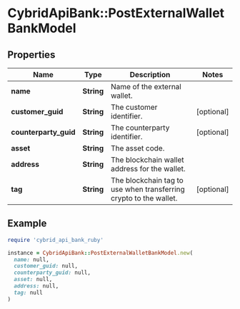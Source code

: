 # CybridApiBank::PostExternalWalletBankModel

## Properties

| Name | Type | Description | Notes |
| ---- | ---- | ----------- | ----- |
| **name** | **String** | Name of the external wallet. |  |
| **customer_guid** | **String** | The customer identifier. | [optional] |
| **counterparty_guid** | **String** | The counterparty identifier. | [optional] |
| **asset** | **String** | The asset code. |  |
| **address** | **String** | The blockchain wallet address for the wallet. |  |
| **tag** | **String** | The blockchain tag to use when transferring crypto to the wallet. | [optional] |

## Example

```ruby
require 'cybrid_api_bank_ruby'

instance = CybridApiBank::PostExternalWalletBankModel.new(
  name: null,
  customer_guid: null,
  counterparty_guid: null,
  asset: null,
  address: null,
  tag: null
)
```

